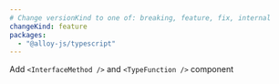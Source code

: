 ```yaml
---
# Change versionKind to one of: breaking, feature, fix, internal
changeKind: feature
packages:
  - "@alloy-js/typescript"
---
```


Add `<InterfaceMethod />` and `<TypeFunction />` component
